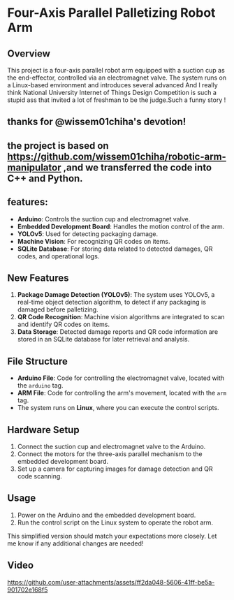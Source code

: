 # Four-Axis Parallel Palletizing Robot Arm


## Overview

This project is a four-axis parallel robot arm equipped with a suction cup as the end-effector, controlled via an electromagnet valve. The system runs on a Linux-based environment and introduces several advanced
And I really think National University Internet of Things Design Competition is such a stupid ass that invited a lot of freshman to be the judge.Such a funny story !
## thanks for @wissem01chiha's devotion!
## the project is based on  https://github.com/wissem01chiha/robotic-arm-manipulator  ,and we transferred the code into C++ and Python.
## features:

- **Arduino**: Controls the suction cup and electromagnet valve.
- **Embedded Development Board**: Handles the motion control of the arm.
- **YOLOv5**: Used for detecting packaging damage.
- **Machine Vision**: For recognizing QR codes on items.
- **SQLite Database**: For storing data related to detected damages, QR codes, and operational logs.





## New Features

1. **Package Damage Detection (YOLOv5)**: The system uses YOLOv5, a real-time object detection algorithm, to detect if any packaging is damaged before palletizing.
2. **QR Code Recognition**: Machine vision algorithms are integrated to scan and identify QR codes on items.
3. **Data Storage**: Detected damage reports and QR code information are stored in an SQLite database for later retrieval and analysis.


## File Structure

- **Arduino File**: Code for controlling the electromagnet valve, located with the `arduino` tag.
- **ARM File**: Code for controlling the arm's movement, located with the `arm` tag.
- The system runs on **Linux**, where you can execute the control scripts.

## Hardware Setup

1. Connect the suction cup and electromagnet valve to the Arduino.
2. Connect the motors for the three-axis parallel mechanism to the embedded development board.
3. Set up a camera for capturing images for damage detection and QR code scanning.

## Usage

1. Power on the Arduino and the embedded development board.
2. Run the control script on the Linux system to operate the robot arm.


This simplified version should match your expectations more closely. Let me know if any additional changes are needed!
## Video

https://github.com/user-attachments/assets/ff2da048-5606-41ff-be5a-901702e168f5


